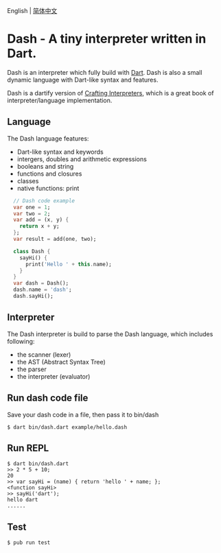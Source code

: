English | [简体中文](./README.zh-CN.md)

# Dash - A tiny interpreter written in Dart.

Dash is an interpreter which fully build with [Dart](https://dart.dev). Dash is also a small dynamic language with Dart-like syntax and features.

Dash is a dartify version of [Crafting Interpreters](http://craftinginterpreters.com/), which is a great book of interpreter/language implementation.

## Language

The Dash language features:

  * Dart-like syntax and keywords
  * intergers, doubles and arithmetic expressions
  * booleans and string
  * functions and closures
  * classes
  * native functions: print

  ``` dart
    // Dash code example
    var one = 1;
    var two = 2;
    var add = (x, y) {
      return x + y;
    };
    var result = add(one, two);

    class Dash {
      sayHi() {
        print('Hello ' + this.name);
      }
    }
    var dash = Dash();
    dash.name = 'dash';
    dash.sayHi();
  ```

## Interpreter

The Dash interpreter is build to parse the Dash language, which includes following:

  * the scanner (lexer)
  * the AST (Abstract Syntax Tree)
  * the parser
  * the interpreter (evaluator)

## Run dash code file

Save your dash code in a file, then pass it to bin/dash

    $ dart bin/dash.dart example/hello.dash

## Run REPL

    $ dart bin/dash.dart
    >> 2 * 5 + 10;
    20
    >> var sayHi = (name) { return 'hello ' + name; };
    <function sayHi>
    >> sayHi('dart');
    hello dart
    ......
    

## Test

    $ pub run test
